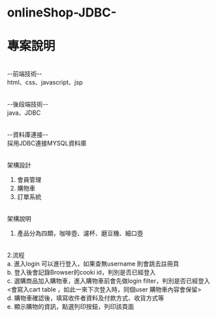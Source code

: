 # onlineShop-JDBC-
<h1>專案說明</h1>
<br>
--前端技術--<br>
html、css、javascript、jsp<br><br>

--後段端技術--<br>
java、JDBC<br><br>

--資料庫連接--<br>
採用JDBC連接MYSQL資料庫<br><br>

架構設計<br>
1. 會員管理<br>
2. 購物車<br>
3. 訂單系統<br><br>

架構說明<br>
1. 產品分為四類，咖啡壺、濾杯、磨豆機、細口壺<br><br>

2.流程<br>
a. 進入login 可以進行登入，如果查無username 則會跳去註冊頁<br>
b. 登入後會記錄Browser的cooki id，判別是否已經登入<br>
c. 選購商品加入購物車，進入購物車前會先做login filter，判別是否已經登入<br>
    <會寫入cart table ，如此一來下次登入時，同個user 購物車內容會保留><br>
d. 購物車確認後，填寫收件者資料及付款方式、收貨方式等<br>
e. 顯示購物的資訊，點選列印按鈕，列印該頁面<br>
